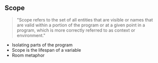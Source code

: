 ##  Scope

> "Scope refers to the set of all entities that are visible or names that are valid within a portion of the program or at a given point in a program, which is more correctly referred to as context or environment."

<aside class="notes">
    <ul>
        <li>Isolating parts of the program</li>
        <li>Scope is the lifespan of a variable</li>
        <li>Room metaphor</li>
    </ul>
</aside>